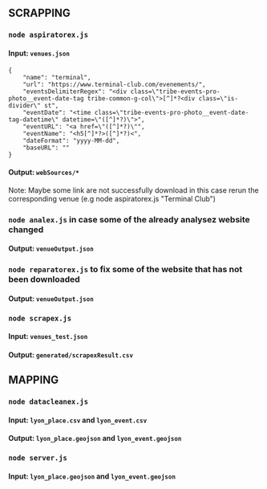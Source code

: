 
## SCRAPPING
### ``` node aspiratorex.js ```

#### Input: ```venues.json```
```
{
    "name": "terminal",
    "url": "https://www.terminal-club.com/evenements/",
    "eventsDelimiterRegex": "<div class=\"tribe-events-pro-photo__event-date-tag tribe-common-g-col\">[^]*?<div class=\"is-divider\" st",
    "eventDate": "<time class=\"tribe-events-pro-photo__event-date-tag-datetime\" datetime=\"([^]*?)\">",
    "eventURL": "<a href=\"([^]*?)\"",
    "eventName": "<h5[^]*?>([^]*?)<",
    "dateFormat": "yyyy-MM-dd",
    "baseURL": ""
}
```
#### Output: ```webSources/*```

Note: Maybe some link are not successfully download in this case rerun the corresponding venue (e.g node aspiratorex.js "Terminal Club")

### ```node analex.js``` in case some of the already analysez website changed

#### Output: ```venueOutput.json```

### ```node reparatorex.js``` to fix some of the website that has not been downloaded

#### Output: ```venueOutput.json```

### ```node scrapex.js```

#### Input: ```venues_test.json```

#### Output: ```generated/scrapexResult.csv```

## MAPPING
### ``` node datacleanex.js ```
#### Input: ```lyon_place.csv``` and ```lyon_event.csv```
#### Output: ```lyon_place.geojson``` and ```lyon_event.geojson```

### ``` node server.js ```
#### Input: ```lyon_place.geojson``` and ```lyon_event.geojson```
